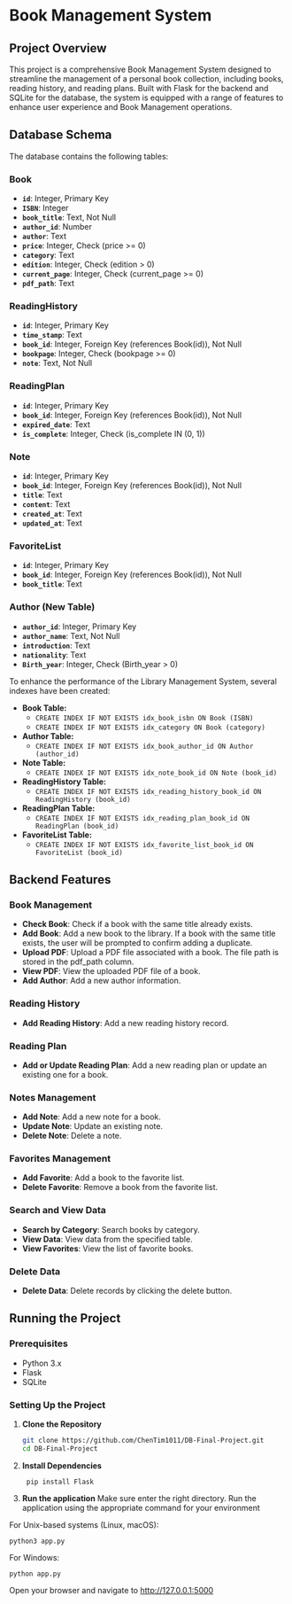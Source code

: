 # Book Management System

## Project Overview

This project is a comprehensive Book Management System designed to streamline the management of a personal book collection, including books, reading history, and reading plans. Built with Flask for the backend and SQLite for the database, the system is equipped with a range of features to enhance user experience and Book Management operations. 

## **Database Schema**

The database contains the following tables:

### Book

- **`id`**: Integer, Primary Key
- **`ISBN`**: Integer
- **`book_title`**: Text, Not Null
- **`author_id`**: Number
- **`author`**: Text
- **`price`**: Integer, Check (price >= 0)
- **`category`**: Text
- **`edition`**: Integer, Check (edition > 0)
- **`current_page`**: Integer, Check (current_page >= 0)
- **`pdf_path`**: Text

### ReadingHistory

- **`id`**: Integer, Primary Key
- **`time_stamp`**: Text
- **`book_id`**: Integer, Foreign Key (references Book(id)), Not Null
- **`bookpage`**: Integer, Check (bookpage >= 0)
- **`note`**: Text, Not Null

### ReadingPlan

- **`id`**: Integer, Primary Key
- **`book_id`**: Integer, Foreign Key (references Book(id)), Not Null
- **`expired_date`**: Text
- **`is_complete`**: Integer, Check (is_complete IN (0, 1))

### Note

- **`id`**: Integer, Primary Key
- **`book_id`**: Integer, Foreign Key (references Book(id)), Not Null
- **`title`**: Text
- **`content`**: Text
- **`created_at`**: Text
- **`updated_at`**: Text

### FavoriteList

- **`id`**: Integer, Primary Key
- **`book_id`**: Integer, Foreign Key (references Book(id)), Not Null
- **`book_title`**: Text

### Author (New Table)

- **`author_id`**: Integer, Primary Key
- **`author_name`**: Text, Not Null
- **`introduction`**: Text
- **`nationality`**: Text
- **`Birth_year`**: Integer, Check (Birth_year > 0)

To enhance the performance of the Library Management System, several indexes have been created:

- **Book Table:**
    - `CREATE INDEX IF NOT EXISTS idx_book_isbn ON Book (ISBN)`
    - `CREATE INDEX IF NOT EXISTS idx_category ON Book (category)`
- **Author Table:**
    - `CREATE INDEX IF NOT EXISTS idx_book_author_id ON Author (author_id)`
- **Note Table:**
    - `CREATE INDEX IF NOT EXISTS idx_note_book_id ON Note (book_id)`
- **ReadingHistory Table:**
    - `CREATE INDEX IF NOT EXISTS idx_reading_history_book_id ON ReadingHistory (book_id)`
- **ReadingPlan Table:**
    - `CREATE INDEX IF NOT EXISTS idx_reading_plan_book_id ON ReadingPlan (book_id)`
- **FavoriteList Table:**
    - `CREATE INDEX IF NOT EXISTS idx_favorite_list_book_id ON FavoriteList (book_id)`


## **Backend Features**

### **Book Management**

- **Check Book**: Check if a book with the same title already exists.
- **Add Book**: Add a new book to the library. If a book with the same title exists, the user will be prompted to confirm adding a duplicate.
- **Upload PDF**: Upload a PDF file associated with a book. The file path is stored in the pdf_path column. 
- **View PDF**: View the uploaded PDF file of a book. 
- **Add Author**: Add a new author information.

### **Reading History**

- **Add Reading History**: Add a new reading history record.

### **Reading Plan**

- **Add or Update Reading Plan**: Add a new reading plan or update an existing one for a book.

### **Notes Management**

- **Add Note**: Add a new note for a book.
- **Update Note**: Update an existing note.
- **Delete Note**: Delete a note.

### **Favorites Management**

- **Add Favorite**: Add a book to the favorite list.
- **Delete Favorite**: Remove a book from the favorite list.

### **Search and View Data**

- **Search by Category**: Search books by category.
- **View Data**: View data from the specified table.
- **View Favorites**: View the list of favorite books.

### **Delete Data**

- **Delete Data**: Delete records by clicking the delete button.

## Running the Project

### Prerequisites

- Python 3.x
- Flask
- SQLite

### Setting Up the Project

1. **Clone the Repository**

   ```bash
   git clone https://github.com/ChenTim1011/DB-Final-Project.git
   cd DB-Final-Project
   
2. **Install Dependencies**

        pip install Flask

3. **Run the application**
Make sure enter the right directory.
Run the application using the appropriate command for your environment

For Unix-based systems (Linux, macOS):

    python3 app.py

For Windows:

    python app.py


Open your browser and navigate to http://127.0.0.1:5000


